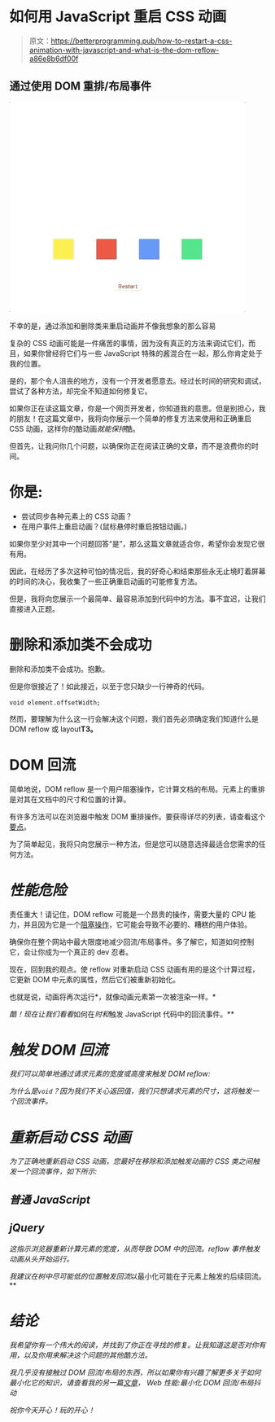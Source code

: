 # 如何用 JavaScript 重启 CSS 动画

> 原文：<https://betterprogramming.pub/how-to-restart-a-css-animation-with-javascript-and-what-is-the-dom-reflow-a86e8b6df00f>

## 通过使用 DOM 重排/布局事件

![](img/a3e18dc7963ab5abf22ae7ce9b0d3f8e.png)

不幸的是，通过添加和删除类来重启动画并不像我想象的那么容易

复杂的 CSS 动画可能是一件痛苦的事情，因为没有真正的方法来调试它们，而且，如果你曾经将它们与一些 JavaScript 特殊的酱混合在一起，那么你肯定处于我的位置。

是的，那个令人沮丧的地方，没有一个开发者愿意去。经过长时间的研究和调试，尝试了各种方法，却完全不知道如何修复它。

如果你正在读这篇文章，你是一个网页开发者，你知道我的意思。但是别担心，我的朋友！在这篇文章中，我将向你展示一个简单的修复方法来使用和正确重启 CSS 动画，这样你的酷动画*就能保持*酷。

但首先，让我问你几个问题，以确保你正在阅读正确的文章，而不是浪费你的时间。

# 你是:

*   尝试同步各种元素上的 CSS 动画？
*   在用户事件上重启动画？(鼠标悬停时重启按钮动画。)

如果你至少对其中一个问题回答“是”，那么这篇文章就适合你，希望你会发现它很有用。

因此，在经历了多次这种可怕的情况后，我的好奇心和结束那些永无止境盯着屏幕的时间的决心，我收集了一些正确重启动画的可能修复方法。

但是，我将向您展示一个最简单、最容易添加到代码中的方法。事不宜迟，让我们直接进入正题。

# 删除和添加类不会成功

删除和添加类不会成功。抱歉。

但是你很接近了！如此接近，以至于您只缺少一行神奇的代码。

```
void element.offsetWidth;
```

然而，要理解为什么这一行会解决这个问题，我们首先必须确定我们知道什么是 DOM reflow 或 layout**T3。**

# DOM 回流

简单地说，DOM reflow 是一个用户阻塞操作，它计算文档的布局。元素上的重排是对其在文档中的尺寸和位置的计算。

有许多方法可以在浏览器中触发 DOM 重排操作。要获得详尽的列表，请查看这个[要点](https://gist.github.com/paulirish/5d52fb081b3570c81e3a)。

为了简单起见，我将只向您展示一种方法，但是您可以随意选择最适合您需求的任何方法。

# ***性能危险***

责任重大！请记住，DOM reflow 可能是一个昂贵的操作，需要大量的 CPU 能力，并且因为它是一个[阻塞操作](https://kellegous.com/j/2013/01/26/layout-performance/)，它可能会导致不必要的、糟糕的用户体验。

确保你在整个网站中最大限度地减少回流/布局事件。多了解它，知道如何控制它，会让你成为一个真正的 dev 忍者。

现在，回到我的观点。使 reflow 对重新启动 CSS 动画有用的是这个计算过程，它更新 DOM 中元素的属性，然后它们被重新初始化。

也就是说，动画将再次运行*，就像动画元素第一次被渲染一样。*

*酷！现在让我们看看*如何在*时和*触发 JavaScript 代码中的回流事件。**

# *触发 DOM 回流*

*我们可以简单地通过请求元素的宽度或高度来触发 DOM reflow:*

*为什么是`void`？因为我们不关心返回值，我们只想请求元素的尺寸，这将触发一个回流事件。*

# *重新启动 CSS 动画*

*为了正确地重新启动 CSS 动画，您最好在移除和添加触发动画的 CSS 类之间触发一个回流事件，如下所示:*

## ***普通 JavaScript***

## ***jQuery***

*这指示浏览器重新计算元素的宽度，从而导致 DOM 中的回流。reflow 事件触发动画从头开始运行。*

*我建议在树中尽可能低的位置触发回流*以最小化可能在子元素上触发的后续回流。**

# *结论*

*我希望你有一个伟大的阅读，并找到了你正在寻找的修复。让我知道这是否对你有用，以及你用来解决这个问题的其他酷方法。*

*我几乎没有接触过 DOM 回流/布局的东西，所以如果你有兴趣了解更多关于如何最小化它的知识，请查看我的另一篇[文章](https://medium.com/better-programming/web-performance-dom-reflow-76ac7c4d2d4f)， *Web 性能:最小化 DOM 回流/布局抖动**

*祝你今天开心！玩的开心！*